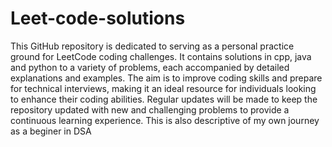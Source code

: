 # Leet-code-solutions
This GitHub repository is dedicated to serving as a personal practice ground for LeetCode coding challenges. It contains solutions in cpp, java and python to a variety of problems, each accompanied by detailed explanations and examples. The aim is to improve coding skills and prepare for technical interviews, making it an ideal resource for individuals looking to enhance their coding abilities. Regular updates will be made to keep the repository updated with new and challenging problems to provide a continuous learning experience. This is also descriptive of my own journey as a beginer in DSA 
